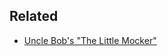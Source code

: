 ## Related

-   [Uncle Bob's "The Little Mocker"](https://8thlight.com/blog/uncle-bob/2014/05/14/TheLittleMocker.html)
